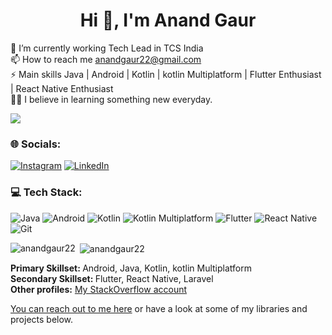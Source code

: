 
<h1 align="center">Hi 👋, I'm Anand Gaur</h1>

🌱 I’m currently working Tech Lead in TCS India <br>📫 How to reach me anandgaur22@gmail.com<br>⚡ Main skills Java | Android | Kotlin | kotlin Multiplatform | Flutter Enthusiast | React Native Enthusiast <br>👨‍🎓 I believe in learning something new everyday.



![](https://komarev.com/ghpvc/?username=anandgaur22)

### 🌐 Socials:
 [![Instagram](https://img.shields.io/badge/Instagram-%23E4405F.svg?logo=Instagram&style=for-the-badge&logoColor=white)](https://instagram.com/tech.anandgaur) [![LinkedIn](https://img.shields.io/badge/LinkedIn-%230077B5.svg?logo=linkedin&style=for-the-badge&logoColor=white)](https://linkedin.com/in/anandgaur22) 


### 💻 Tech Stack:
![Java](https://img.shields.io/badge/java-%23ED8B00.svg?style=for-the-badge&logo=java&logoColor=white) ![Android](https://img.shields.io/badge/Android-3DDC84?style=for-the-badge&logo=android&logoColor=white) ![Kotlin](https://img.shields.io/badge/kotlin-%230095D5.svg?style=for-the-badge&logo=kotlin&logoColor=white) ![Kotlin Multiplatform](https://img.shields.io/badge/Kotlin%20Multiplatform-%230095D5.svg?style=for-the-badge&logo=kotlin&logoColor=white)
![Flutter](https://img.shields.io/badge/Flutter-%2302569B.svg?style=for-the-badge&logo=Flutter&logoColor=white)
![React Native](https://img.shields.io/badge/React_Native-20232A?style=for-the-badge&logo=react&logoColor=61DAFB)
![Git](https://img.shields.io/badge/git-%23F05033.svg?style=for-the-badge&logo=git&logoColor=white) 



<p><img align="left" src="https://github-readme-stats.vercel.app/api/top-langs/?username=anandgaur22&layout=compact&hide=html" alt="anandgaur22" /></p>

<p>&nbsp;<img align="center" src="https://github-readme-stats.vercel.app/api?username=anandgaur22&show_icons=true" alt="anandgaur22" /></p>



<b>Primary Skillset: </b> Android, Java, Kotlin, kotlin Multiplatform <br/>
<b>Secondary Skillset: </b> Flutter, React Native, Laravel <br/>
<b>Other profiles:</b>
<a href = "https://stackoverflow.com/users/8193289/anand-gaur" target="_blank">My StackOverflow account</a>

<a href = "https://www.linkedin.com/in/anand-gaur-498ab8a4/" target="_blank">You can reach out to me here</a> or have a look at some of my libraries and projects below.
